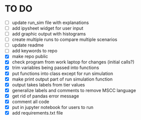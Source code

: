 # TO DO
- [ ] update run_sim file with explanations
- [ ] add ipysheet widget for user input
- [ ] add graphic output with histograms
- [ ] create multiple runs to compare multiple scenarios
- [ ] update readme
- [ ] add keywords to repo
- [X] make repo public
- [X] check program from work laptop for changes (initial calls?)
- [X] trim variables being passed into functions
- [X] put functions into class except for run simulation
- [X] make print output part of run simulation function
- [X] output takes labels from tier values
- [X] generalize labels and comments to remove MSCC language
- [X] get rid of pandas error message
- [X] comment all code
- [X] put in jupyter notebook for users to run
- [X] add requirements.txt file